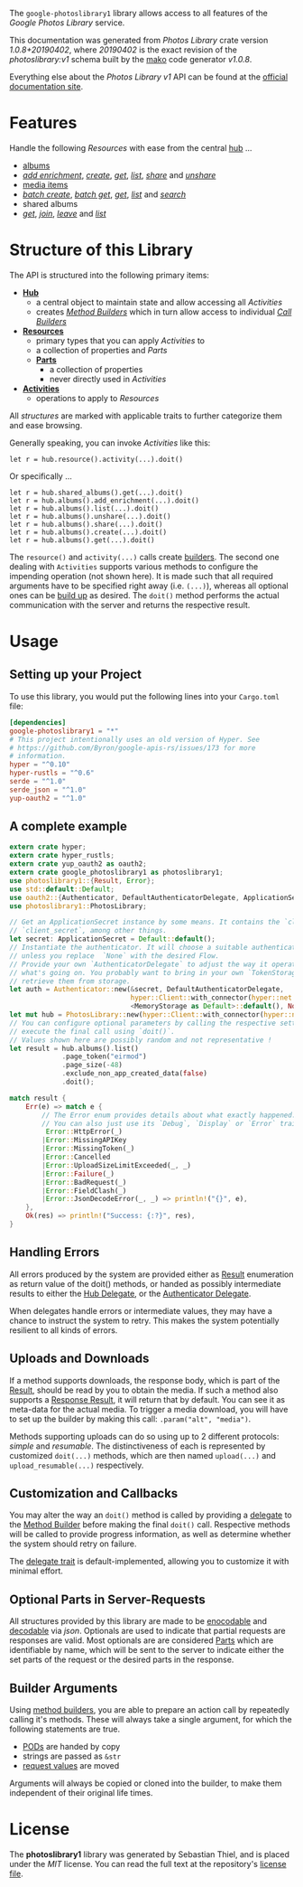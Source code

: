 <!---
DO NOT EDIT !
This file was generated automatically from 'src/mako/api/README.md.mako'
DO NOT EDIT !
-->
The `google-photoslibrary1` library allows access to all features of the *Google Photos Library* service.

This documentation was generated from *Photos Library* crate version *1.0.8+20190402*, where *20190402* is the exact revision of the *photoslibrary:v1* schema built by the [mako](http://www.makotemplates.org/) code generator *v1.0.8*.

Everything else about the *Photos Library* *v1* API can be found at the
[official documentation site](https://developers.google.com/photos/).
# Features

Handle the following *Resources* with ease from the central [hub](https://docs.rs/google-photoslibrary1/1.0.8+20190402/google_photoslibrary1/struct.PhotosLibrary.html) ... 

* [albums](https://docs.rs/google-photoslibrary1/1.0.8+20190402/google_photoslibrary1/struct.Album.html)
 * [*add enrichment*](https://docs.rs/google-photoslibrary1/1.0.8+20190402/google_photoslibrary1/struct.AlbumAddEnrichmentCall.html), [*create*](https://docs.rs/google-photoslibrary1/1.0.8+20190402/google_photoslibrary1/struct.AlbumCreateCall.html), [*get*](https://docs.rs/google-photoslibrary1/1.0.8+20190402/google_photoslibrary1/struct.AlbumGetCall.html), [*list*](https://docs.rs/google-photoslibrary1/1.0.8+20190402/google_photoslibrary1/struct.AlbumListCall.html), [*share*](https://docs.rs/google-photoslibrary1/1.0.8+20190402/google_photoslibrary1/struct.AlbumShareCall.html) and [*unshare*](https://docs.rs/google-photoslibrary1/1.0.8+20190402/google_photoslibrary1/struct.AlbumUnshareCall.html)
* [media items](https://docs.rs/google-photoslibrary1/1.0.8+20190402/google_photoslibrary1/struct.MediaItem.html)
 * [*batch create*](https://docs.rs/google-photoslibrary1/1.0.8+20190402/google_photoslibrary1/struct.MediaItemBatchCreateCall.html), [*batch get*](https://docs.rs/google-photoslibrary1/1.0.8+20190402/google_photoslibrary1/struct.MediaItemBatchGetCall.html), [*get*](https://docs.rs/google-photoslibrary1/1.0.8+20190402/google_photoslibrary1/struct.MediaItemGetCall.html), [*list*](https://docs.rs/google-photoslibrary1/1.0.8+20190402/google_photoslibrary1/struct.MediaItemListCall.html) and [*search*](https://docs.rs/google-photoslibrary1/1.0.8+20190402/google_photoslibrary1/struct.MediaItemSearchCall.html)
* shared albums
 * [*get*](https://docs.rs/google-photoslibrary1/1.0.8+20190402/google_photoslibrary1/struct.SharedAlbumGetCall.html), [*join*](https://docs.rs/google-photoslibrary1/1.0.8+20190402/google_photoslibrary1/struct.SharedAlbumJoinCall.html), [*leave*](https://docs.rs/google-photoslibrary1/1.0.8+20190402/google_photoslibrary1/struct.SharedAlbumLeaveCall.html) and [*list*](https://docs.rs/google-photoslibrary1/1.0.8+20190402/google_photoslibrary1/struct.SharedAlbumListCall.html)




# Structure of this Library

The API is structured into the following primary items:

* **[Hub](https://docs.rs/google-photoslibrary1/1.0.8+20190402/google_photoslibrary1/struct.PhotosLibrary.html)**
    * a central object to maintain state and allow accessing all *Activities*
    * creates [*Method Builders*](https://docs.rs/google-photoslibrary1/1.0.8+20190402/google_photoslibrary1/trait.MethodsBuilder.html) which in turn
      allow access to individual [*Call Builders*](https://docs.rs/google-photoslibrary1/1.0.8+20190402/google_photoslibrary1/trait.CallBuilder.html)
* **[Resources](https://docs.rs/google-photoslibrary1/1.0.8+20190402/google_photoslibrary1/trait.Resource.html)**
    * primary types that you can apply *Activities* to
    * a collection of properties and *Parts*
    * **[Parts](https://docs.rs/google-photoslibrary1/1.0.8+20190402/google_photoslibrary1/trait.Part.html)**
        * a collection of properties
        * never directly used in *Activities*
* **[Activities](https://docs.rs/google-photoslibrary1/1.0.8+20190402/google_photoslibrary1/trait.CallBuilder.html)**
    * operations to apply to *Resources*

All *structures* are marked with applicable traits to further categorize them and ease browsing.

Generally speaking, you can invoke *Activities* like this:

```Rust,ignore
let r = hub.resource().activity(...).doit()
```

Or specifically ...

```ignore
let r = hub.shared_albums().get(...).doit()
let r = hub.albums().add_enrichment(...).doit()
let r = hub.albums().list(...).doit()
let r = hub.albums().unshare(...).doit()
let r = hub.albums().share(...).doit()
let r = hub.albums().create(...).doit()
let r = hub.albums().get(...).doit()
```

The `resource()` and `activity(...)` calls create [builders][builder-pattern]. The second one dealing with `Activities` 
supports various methods to configure the impending operation (not shown here). It is made such that all required arguments have to be 
specified right away (i.e. `(...)`), whereas all optional ones can be [build up][builder-pattern] as desired.
The `doit()` method performs the actual communication with the server and returns the respective result.

# Usage

## Setting up your Project

To use this library, you would put the following lines into your `Cargo.toml` file:

```toml
[dependencies]
google-photoslibrary1 = "*"
# This project intentionally uses an old version of Hyper. See
# https://github.com/Byron/google-apis-rs/issues/173 for more
# information.
hyper = "^0.10"
hyper-rustls = "^0.6"
serde = "^1.0"
serde_json = "^1.0"
yup-oauth2 = "^1.0"
```

## A complete example

```Rust
extern crate hyper;
extern crate hyper_rustls;
extern crate yup_oauth2 as oauth2;
extern crate google_photoslibrary1 as photoslibrary1;
use photoslibrary1::{Result, Error};
use std::default::Default;
use oauth2::{Authenticator, DefaultAuthenticatorDelegate, ApplicationSecret, MemoryStorage};
use photoslibrary1::PhotosLibrary;

// Get an ApplicationSecret instance by some means. It contains the `client_id` and 
// `client_secret`, among other things.
let secret: ApplicationSecret = Default::default();
// Instantiate the authenticator. It will choose a suitable authentication flow for you, 
// unless you replace  `None` with the desired Flow.
// Provide your own `AuthenticatorDelegate` to adjust the way it operates and get feedback about 
// what's going on. You probably want to bring in your own `TokenStorage` to persist tokens and
// retrieve them from storage.
let auth = Authenticator::new(&secret, DefaultAuthenticatorDelegate,
                              hyper::Client::with_connector(hyper::net::HttpsConnector::new(hyper_rustls::TlsClient::new())),
                              <MemoryStorage as Default>::default(), None);
let mut hub = PhotosLibrary::new(hyper::Client::with_connector(hyper::net::HttpsConnector::new(hyper_rustls::TlsClient::new())), auth);
// You can configure optional parameters by calling the respective setters at will, and
// execute the final call using `doit()`.
// Values shown here are possibly random and not representative !
let result = hub.albums().list()
             .page_token("eirmod")
             .page_size(-48)
             .exclude_non_app_created_data(false)
             .doit();

match result {
    Err(e) => match e {
        // The Error enum provides details about what exactly happened.
        // You can also just use its `Debug`, `Display` or `Error` traits
         Error::HttpError(_)
        |Error::MissingAPIKey
        |Error::MissingToken(_)
        |Error::Cancelled
        |Error::UploadSizeLimitExceeded(_, _)
        |Error::Failure(_)
        |Error::BadRequest(_)
        |Error::FieldClash(_)
        |Error::JsonDecodeError(_, _) => println!("{}", e),
    },
    Ok(res) => println!("Success: {:?}", res),
}

```
## Handling Errors

All errors produced by the system are provided either as [Result](https://docs.rs/google-photoslibrary1/1.0.8+20190402/google_photoslibrary1/enum.Result.html) enumeration as return value of 
the doit() methods, or handed as possibly intermediate results to either the 
[Hub Delegate](https://docs.rs/google-photoslibrary1/1.0.8+20190402/google_photoslibrary1/trait.Delegate.html), or the [Authenticator Delegate](https://docs.rs/yup-oauth2/*/yup_oauth2/trait.AuthenticatorDelegate.html).

When delegates handle errors or intermediate values, they may have a chance to instruct the system to retry. This 
makes the system potentially resilient to all kinds of errors.

## Uploads and Downloads
If a method supports downloads, the response body, which is part of the [Result](https://docs.rs/google-photoslibrary1/1.0.8+20190402/google_photoslibrary1/enum.Result.html), should be
read by you to obtain the media.
If such a method also supports a [Response Result](https://docs.rs/google-photoslibrary1/1.0.8+20190402/google_photoslibrary1/trait.ResponseResult.html), it will return that by default.
You can see it as meta-data for the actual media. To trigger a media download, you will have to set up the builder by making
this call: `.param("alt", "media")`.

Methods supporting uploads can do so using up to 2 different protocols: 
*simple* and *resumable*. The distinctiveness of each is represented by customized 
`doit(...)` methods, which are then named `upload(...)` and `upload_resumable(...)` respectively.

## Customization and Callbacks

You may alter the way an `doit()` method is called by providing a [delegate](https://docs.rs/google-photoslibrary1/1.0.8+20190402/google_photoslibrary1/trait.Delegate.html) to the 
[Method Builder](https://docs.rs/google-photoslibrary1/1.0.8+20190402/google_photoslibrary1/trait.CallBuilder.html) before making the final `doit()` call. 
Respective methods will be called to provide progress information, as well as determine whether the system should 
retry on failure.

The [delegate trait](https://docs.rs/google-photoslibrary1/1.0.8+20190402/google_photoslibrary1/trait.Delegate.html) is default-implemented, allowing you to customize it with minimal effort.

## Optional Parts in Server-Requests

All structures provided by this library are made to be [enocodable](https://docs.rs/google-photoslibrary1/1.0.8+20190402/google_photoslibrary1/trait.RequestValue.html) and 
[decodable](https://docs.rs/google-photoslibrary1/1.0.8+20190402/google_photoslibrary1/trait.ResponseResult.html) via *json*. Optionals are used to indicate that partial requests are responses 
are valid.
Most optionals are are considered [Parts](https://docs.rs/google-photoslibrary1/1.0.8+20190402/google_photoslibrary1/trait.Part.html) which are identifiable by name, which will be sent to 
the server to indicate either the set parts of the request or the desired parts in the response.

## Builder Arguments

Using [method builders](https://docs.rs/google-photoslibrary1/1.0.8+20190402/google_photoslibrary1/trait.CallBuilder.html), you are able to prepare an action call by repeatedly calling it's methods.
These will always take a single argument, for which the following statements are true.

* [PODs][wiki-pod] are handed by copy
* strings are passed as `&str`
* [request values](https://docs.rs/google-photoslibrary1/1.0.8+20190402/google_photoslibrary1/trait.RequestValue.html) are moved

Arguments will always be copied or cloned into the builder, to make them independent of their original life times.

[wiki-pod]: http://en.wikipedia.org/wiki/Plain_old_data_structure
[builder-pattern]: http://en.wikipedia.org/wiki/Builder_pattern
[google-go-api]: https://github.com/google/google-api-go-client

# License
The **photoslibrary1** library was generated by Sebastian Thiel, and is placed 
under the *MIT* license.
You can read the full text at the repository's [license file][repo-license].

[repo-license]: https://github.com/Byron/google-apis-rsblob/master/LICENSE.md
